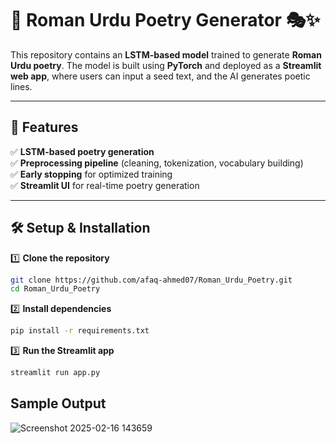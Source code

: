 # 📜 Roman Urdu Poetry Generator 🎭✨  

This repository contains an **LSTM-based model** trained to generate **Roman Urdu poetry**. The model is built using **PyTorch** and deployed as a **Streamlit web app**, where users can input a seed text, and the AI generates poetic lines.  

---

## 🚀 Features  
✅ **LSTM-based poetry generation**  
✅ **Preprocessing pipeline** (cleaning, tokenization, vocabulary building)  
✅ **Early stopping** for optimized training  
✅ **Streamlit UI** for real-time poetry generation  

---

## 🛠 Setup & Installation  
1️⃣ **Clone the repository**  
```bash
git clone https://github.com/afaq-ahmed07/Roman_Urdu_Poetry.git
cd Roman_Urdu_Poetry
```
2️⃣ **Install dependencies**
```bash
pip install -r requirements.txt
```
3️⃣ **Run the Streamlit app**
```bash
streamlit run app.py
```
## Sample Output
![Screenshot 2025-02-16 143659](https://github.com/user-attachments/assets/9f4fcc3b-3878-4a3b-9c24-c550a1fd9d9d)



